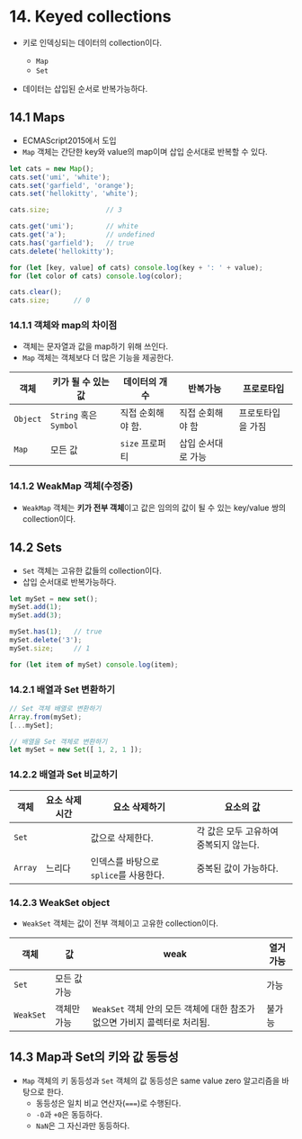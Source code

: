 # 14. Keyed collections

- 키로 인덱싱되는 데이터의 collection이다.
  - `Map`
  - `Set`

- 데이터는 삽입된 순서로 반복가능하다.



## 14.1 Maps

- ECMAScript2015에서 도입
- `Map` 객체는 간단한 key와 value의 map이며 삽입 순서대로 반복할 수 있다.

```js
let cats = new Map();
cats.set('umi', 'white');
cats.set('garfield', 'orange');
cats.set('hellokitty', 'white');

cats.size;				// 3

cats.get('umi');		// white
cats.get('a');			// undefined
cats.has('garfield');	// true
cats.delete('hellokitty');

for (let [key, value] of cats) console.log(key + ': ' + value);
for (let color of cats) console.log(color);

cats.clear();
cats.size;		// 0
```



### 14.1.1 객체와 map의 차이점

- 객체는 문자열과 값을 map하기 위해 쓰인다.
- `Map` 객체는 객체보다 더 많은 기능을 제공한다.

| 객체     | 키가 될 수 있는 값     | 데이터의 개수     | 반복가능           | 프로로타입        |
| -------- | ---------------------- | ----------------- | ------------------ | ----------------- |
| `Object` | `String` 혹은 `Symbol` | 직접 순회해야 함. | 직접 순회해야 함   | 프로토타입을 가짐 |
| `Map`    | 모든 값                | `size` 프로퍼티   | 삽입 순서대로 가능 |                   |



### 14.1.2 WeakMap 객체(수정중)

- `WeakMap` 객체는 **키가 전부 객체**이고 값은 임의의 값이 될 수 있는 key/value 쌍의 collection이다.



## 14.2 Sets

- `Set` 객체는 고유한 값들의 collection이다.
- 삽입 순서대로 반복가능하다.

```js
let mySet = new set();
mySet.add(1);
mySet.add(3);

mySet.has(1);	// true
mySet.delete('3');
mySet.size;		// 1

for (let item of mySet) console.log(item);
```



### 14.2.1 배열과 Set 변환하기

```js
// Set 객체 배열로 변환하기
Array.from(mySet);
[...mySet];

// 배열을 Set 객체로 변환하기
let mySet = new Set([ 1, 2, 1 ]);
```



### 14.2.2 배열과 Set 비교하기

| 객체    | 요소 삭제 시간 | 요소 삭제하기                          | 요소의 값                              |
| ------- | -------------- | -------------------------------------- | -------------------------------------- |
| `Set`   |                | 값으로 삭제한다.                       | 각 값은 모두 고유하여 중복되지 않는다. |
| `Array` | 느리다         | 인덱스를 바탕으로 `splice`를 사용한다. | 중복된 값이 가능하다.                  |



### 14.2.3 WeakSet object

- `WeakSet` 객체는 값이 전부 객체이고 고유한 collection이다.

| 객체      | 값           | weak                                                         | 열거가능 |
| --------- | ------------ | ------------------------------------------------------------ | -------- |
| `Set`     | 모든 값 가능 |                                                              | 가능     |
| `WeakSet` | 객체만 가능  | `WeakSet` 객체 안의 모든 객체에 대한 참조가 없으면 가비지 콜렉터로 처리됨. | 불가능   |



## 14.3 Map과 Set의 키와 값 동등성

- `Map` 객체의 키 동등성과 `Set` 객체의 값 동등성은 same value zero 알고리즘을 바탕으로 한다.
  - 동등성은 일치 비교 연산자(`===`)로 수행된다.
  - `-0`과 `+0`은 동등하다.
  - `NaN`은 그 자신과만 동등하다.


